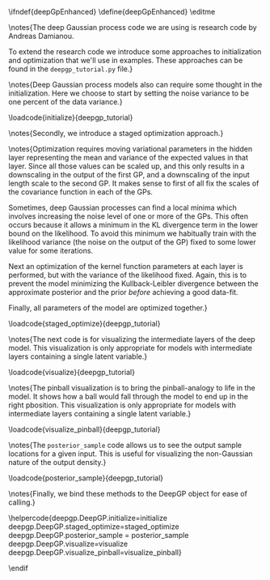 \ifndef{deepGpEnhanced}
\define{deepGpEnhanced}
\editme

\notes{The deep Gaussian process code we are using is research code by Andreas Damianou. 

To extend the research code we introduce some approaches to initialization and optimization that we'll use in examples. These approaches can be found in the ```deepgp_tutorial.py``` file.}

\notes{Deep Gaussian process models also can require some thought in the initialization. Here we choose to start by setting the noise variance to be one percent of the data variance.}

\loadcode{initialize}{deepgp_tutorial}

\notes{Secondly, we introduce a staged optimization approach.}

\notes{Optimization requires moving variational parameters in the hidden layer representing the mean and variance of the expected values in that layer. Since all those values can be scaled up, and this only results in a downscaling in the output of the first GP, and a downscaling of the input length scale to the second GP. It makes sense to first of all fix the scales of the covariance function in each of the GPs.

Sometimes, deep Gaussian processes can find a local minima which involves increasing the noise level of one or more of the GPs. This often occurs because it allows a minimum in the KL divergence term in the lower bound on the likelihood. To avoid this minimum we habitually train with the likelihood variance (the noise on the output of the GP) fixed to some lower value for some iterations.


Next an optimization of the kernel function parameters at each layer is performed, but with the variance of the likelihood fixed. Again, this is to prevent the model minimizing the Kullback-Leibler divergence between the approximate posterior and the prior *before* achieving a good data-fit. 

Finally, all parameters of the model are optimized together.}

\loadcode{staged_optimize}{deepgp_tutorial}

\notes{The next code is for visualizing the intermediate layers of the deep model. This visualization is only appropriate for models with intermediate layers containing a single latent variable.}

\loadcode{visualize}{deepgp_tutorial}

\notes{The pinball visualization is to bring the pinball-analogy to life in the model. It shows how a ball would fall through the model to end up in the right pbosition. This visualization is only appropriate for models with intermediate layers containing a single latent variable.}

\loadcode{visualize_pinball}{deepgp_tutorial}

\notes{The ```posterior_sample``` code allows us to see the output sample locations for a given input. This is useful for visualizing the non-Gaussian nature of the output density.}

\loadcode{posterior_sample}{deepgp_tutorial}

\notes{Finally, we bind these methods to the DeepGP object for ease of calling.}

\helpercode{deepgp.DeepGP.initialize=initialize
deepgp.DeepGP.staged_optimize=staged_optimize
deepgp.DeepGP.posterior_sample = posterior_sample
deepgp.DeepGP.visualize=visualize
deepgp.DeepGP.visualize_pinball=visualize_pinball}

\endif
